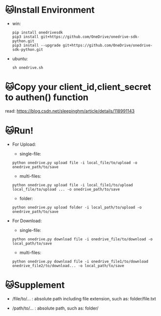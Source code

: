 # 🐱‍Install Environment

 - win:
 
   ```
   pip install onedrivesdk
   pip3 install git+https://github.com/OneDrive/onedrive-sdk-python.git
   pip3 install --upgrade git+https://github.com/OneDrive/onedrive-sdk-python.git
   ```
   
 - ubuntu: 
 
   ```
   sh onedrive.sh
   ```
   
# 🐱‍Copy your client_id,client_secret to authen() function
   
   read: https://blog.csdn.net/sleepinghm/article/details/118991143
   
# 🐱‍Run!

 - For Upload:
 
    - single-file:
    
    `python onedrive.py upload file -i local_file/to/upload -o onedrive_path/to/save`
    
    - multi-files:

    `python onedrive.py upload file -i local_file1/to/upload local_file/to/upload ... -o onedrive_path/to/save`
    
    - folder:
    
    `python onedrive.py upload folder -i local_path/to/upload -o onedrive_path/to/save`
    
 - For Download: 
 
    - single-file:
    
     `python onedrive.py download file -i onedrive_file/to/download -o local_path/to/save`
     
    - multi-files:
    
     `python onedrive.py download file -i onedrive_file1/to/download onedrive_file2/to/download... -o local_path/to/save`

# 🐱‍Supplement

 - /file/to/... : absolute path including file extension, such as: folder/file.txt 
 
 - /path/to/... : absolute path, such as: folder/ 

